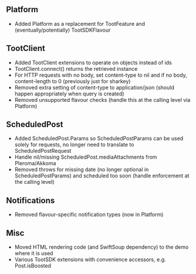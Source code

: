 ## Platform

- Added Platform as a replacement for TootFeature and (eventually/potentially) TootSDKFlavour

## TootClient

- Added TootClient extensions to operate on objects instead of ids
- TootClient.connect() returns the retrieved instance
- For HTTP requests with no body, set content-type to nil and if no body, content-length to 0 (previously just for sharkey)
- Removed extra setting of content-type to application/json (should happen appropriately when query is created)
- Removed unsupported flavour checks (handle this at the calling level via Platform)

## ScheduledPost

- Added ScheduledPost.Params so ScheduledPostParams can be used solely for requests, no longer need to translate to ScheduledPostRequest
- Handle nil/missing ScheduledPost.mediaAttachments from Pleroma/Akkoma
- Removed throws for missing date (no longer optional in ScheduledPostParams) and scheduled too soon (handle enforcement at the calling level)

## Notifications

- Removed flavour-specific notification types (now in Platform)

## Misc

- Moved HTML rendering code (and SwiftSoup dependency) to the demo where it is used
- Various TootSDK extensions with convenience accessors, e.g. Post.isBoosted


